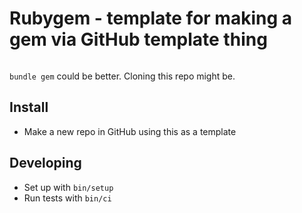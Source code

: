 # Rubygem - template for making a gem via GitHub template thing

[![<sustainable-rails>](https://circleci.com/gh/sustainable-rails/rubygem.svg?style=shield)](https://app.circleci.com/pipelines/github/sustainable-rails/rubygem)

`bundle gem` could be better.  Cloning this repo might be.

## Install

* Make a new repo in GitHub using this as a template

## Developing

* Set up with `bin/setup`
* Run tests with `bin/ci`

